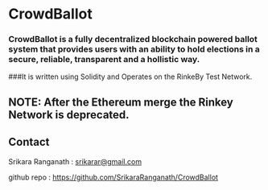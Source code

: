 # **CrowdBallot**
### CrowdBallot is a fully decentralized blockchain powered ballot system that provides users with an ability to hold elections in a secure, reliable, transparent and a hollistic way.
###It is written using Solidity and Operates on the RinkeBy Test Network.


## NOTE: After the Ethereum merge the Rinkey Network is deprecated.


## Contact

Srikara Ranganath : srikarar@gmail.com

github repo : https://github.com/SrikaraRanganath/CrowdBallot

